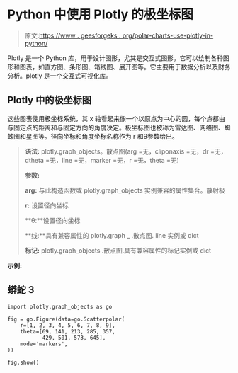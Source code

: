 # Python 中使用 Plotly 的极坐标图

> 原文:[https://www . geesforgeks . org/polar-charts-use-plotly-in-python/](https://www.geeksforgeeks.org/polar-charts-using-plotly-in-python/)

Plotly 是一个 Python 库，用于设计图形，尤其是交互式图形。它可以绘制各种图形和图表，如直方图、条形图、箱线图、展开图等。它主要用于数据分析以及财务分析。plotly 是一个交互式可视化库。

## Plotly 中的极坐标图

这些图表使用极坐标系统，其 x 轴看起来像一个以原点为中心的圆，每个点都由与固定点的距离和与固定方向的角度决定。极坐标图也被称为雷达图、网络图、蜘蛛图和星图等。径向坐标和角度坐标名称作为 r 和θ参数给出。

> **语法:** plotly.graph_objects。散点图(arg =无，cliponaxis =无，dr =无，dtheta =无，line =无，marker =无，r =无，theta =无)
> 
> **参数:**
> 
> **arg:** 与此构造函数或 plotly.graph_objects 实例兼容的属性集合。散射极
> 
> **r:** 设置径向坐标
> 
> **θ:**设置径向坐标
> 
> **线:**具有兼容属性的 plotly.graph _ .散点图. line 实例或 dict
> 
> **标记:** plotly.graph_objects .散点图.具有兼容属性的标记实例或 dict

**示例:**

## 蟒蛇 3

```
import plotly.graph_objects as go

fig = go.Figure(data=go.Scatterpolar(
    r=[1, 2, 3, 4, 5, 6, 7, 8, 9],
    theta=[69, 141, 213, 285, 357,
           429, 501, 573, 645],
    mode='markers',
))

fig.show()
```